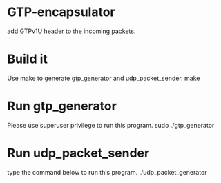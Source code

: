 # GTP-encapsulator
add GTPv1U header to the incoming packets.
# Build it
Use make to generate gtp_generator and udp_packet_sender.
    make
# Run gtp_generator
Please use superuser privilege to run this program.
    sudo ./gtp_generator
# Run udp_packet_sender
type the command below to run this program.
    ./udp_packet_generator
